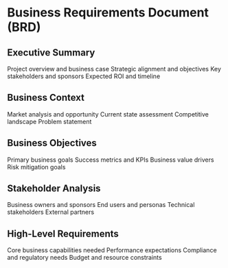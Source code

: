 # Business Requirements Document (BRD)

## Executive Summary

Project overview and business case
Strategic alignment and objectives
Key stakeholders and sponsors
Expected ROI and timeline

## Business Context

Market analysis and opportunity
Current state assessment
Competitive landscape
Problem statement

## Business Objectives

Primary business goals
Success metrics and KPIs
Business value drivers
Risk mitigation goals

## Stakeholder Analysis

Business owners and sponsors
End users and personas
Technical stakeholders
External partners

## High-Level Requirements

Core business capabilities needed
Performance expectations
Compliance and regulatory needs
Budget and resource constraints